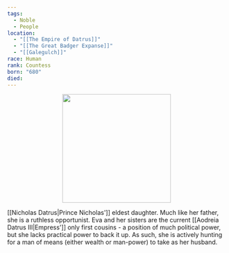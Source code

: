 ```yaml
---
tags:
  - Noble
  - People
location:
  - "[[The Empire of Datrus]]"
  - "[[The Great Badger Expanse]]"
  - "[[Galegulch]]"
race: Human
rank: Countess
born: "680"
died:
---
```

<p style="text-align:center;"><img src="https://foundry-vtt-kb.s3.us-east-2.amazonaws.com/Images/Tokens/NPCs/Nobles/Countess%20Eva%20IV.png" width="250" height="250"></p>

[[Nicholas Datrus|Prince Nicholas']] eldest daughter. Much like her father, she is a ruthless opportunist. Eva and her sisters are the current [[Aodreia Datrus Ⅲ|Empress']] only first cousins - a position of much political power, but she lacks practical power to back it up. As such, she is actively hunting for a man of means (either wealth or man-power) to take as her husband.